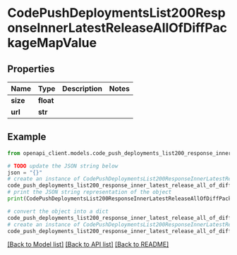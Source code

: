 # CodePushDeploymentsList200ResponseInnerLatestReleaseAllOfDiffPackageMapValue


## Properties

Name | Type | Description | Notes
------------ | ------------- | ------------- | -------------
**size** | **float** |  | 
**url** | **str** |  | 

## Example

```python
from openapi_client.models.code_push_deployments_list200_response_inner_latest_release_all_of_diff_package_map_value import CodePushDeploymentsList200ResponseInnerLatestReleaseAllOfDiffPackageMapValue

# TODO update the JSON string below
json = "{}"
# create an instance of CodePushDeploymentsList200ResponseInnerLatestReleaseAllOfDiffPackageMapValue from a JSON string
code_push_deployments_list200_response_inner_latest_release_all_of_diff_package_map_value_instance = CodePushDeploymentsList200ResponseInnerLatestReleaseAllOfDiffPackageMapValue.from_json(json)
# print the JSON string representation of the object
print(CodePushDeploymentsList200ResponseInnerLatestReleaseAllOfDiffPackageMapValue.to_json())

# convert the object into a dict
code_push_deployments_list200_response_inner_latest_release_all_of_diff_package_map_value_dict = code_push_deployments_list200_response_inner_latest_release_all_of_diff_package_map_value_instance.to_dict()
# create an instance of CodePushDeploymentsList200ResponseInnerLatestReleaseAllOfDiffPackageMapValue from a dict
code_push_deployments_list200_response_inner_latest_release_all_of_diff_package_map_value_from_dict = CodePushDeploymentsList200ResponseInnerLatestReleaseAllOfDiffPackageMapValue.from_dict(code_push_deployments_list200_response_inner_latest_release_all_of_diff_package_map_value_dict)
```
[[Back to Model list]](../README.md#documentation-for-models) [[Back to API list]](../README.md#documentation-for-api-endpoints) [[Back to README]](../README.md)


